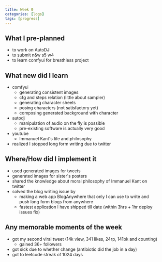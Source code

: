 ```yaml
---
title: Week 0
categories: [logs]
tags: [progress]
---
```


## What I pre-planned
- to work on AutoDJ
- to submit n&w s5 w4
- to learn comfyui for breathless project

## What new did I learn
- comfyui
  - generating consistent images
  - cfg and steps relation (little about sampler)
  - generating character sheets
  - posing characters (not satisfactory yet)
  - composing generated background with character
- autodj
  - manipulation of audio on the fly is possible
  - pre-existing software is actually very good
- youtube
  - Immanuel Kant's life and philosophy
- realized I stopped long form writing due to twitter

## Where/How did I implement it
- used generated images for tweets
- generated images for sister's posters
- shared the knowledge about moral philosophy of Immanuel Kant on twitter
- solved the blog writing issue by
  - making a web app BlogAnywhere that only I can use to write and push long form blogs from anywhere
  - fastest application I have shipped till date (within 3hrs + 1hr deploy issues fix)

## Any memorable moments of the week
- got my second viral tweet (14k view, 341 likes, 24rp, 141bk and counting)
  - gained 36+ followers
- got sick due to whether change (antibiotic did the job in a day)
- got to leetcode streak of 1024 days